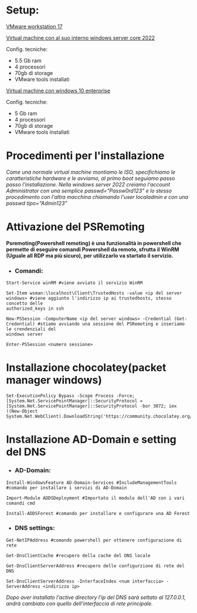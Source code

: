 # Setup:

[VMware workstation 17](https://www.vmware.com/go/getworkstation-win)
<!-- spazio -->
[Virtual machine con al suo interno windows server core 2022](https://www.microsoft.com/it-IT/evalcenter/evaluate-windows-server-2022)
<!-- spazio -->
Config. tecniche:
  - 5.5 Gb ram
  - 4 processori
  - 70gb di storage
  - VMware tools installati
<!-- spazio -->
[Virtual machine con windows 10 enterprise](https://www.microsoft.com/it-it/evalcenter/download-windows-10-enterprise)
<!-- spazio -->
Config. tecniche:
  - 5 Gb ram
  - 4 processori
  - 70gb di storage
  - VMware tools installati

# Procedimenti per l'installazione
_Come una normale virtual machine montiamo le ISO, specifichiamo le caratteristiche hardware e le avviamo, al primo boot seguiamo passo passo l'installazione.
Nella windows server 2022 creiamo l'account Administrator con una semplice passwd="Passw0rd123" e lo stesso procedimento con l'altra macchina chiamando l'user localadmin
e con una passwd tipo="Admin123"_

# Attivazione del PSRemoting
__Psremoting(Powershell remoting) è una funzionalità in powershell che permette di eseguire comandi Powershell da remoto, 
sfrutta il WinRM (Uguale all RDP ma più sicuro), per utilizzarlo va startato il servizio.__

- ### Comandi:
<!-- spazio -->
    Start-Service winRM #viene avviato il servizio WinRM
<!-- spazio -->
    Set-Item wsman:\localhost\Client\TrustedHosts -value <ip del server windows> #viene aggiunto l'indirizzo ip ai trustedhosts, stesso concetto delle 
    authorized_keys in ssh
<!-- spazio -->
    New-PSSession -ComputerName <ip del server windows> -Credential (Get-Credential) #stiamo avviando una sessione del PSRemoting e inseriamo le crendenziali del 
    windows server
<!-- spazio -->
    Enter-PSSession <numero sessione>

# Installazione chocolatey(packet manager windows)
<!-- spazio -->
    Set-ExecutionPolicy Bypass -Scope Process -Force; [System.Net.ServicePointManager]::SecurityProtocol = [System.Net.ServicePointManager]::SecurityProtocol -bor 3072; iex     ((New-Object System.Net.WebClient).DownloadString('https://community.chocolatey.org/install.ps1'))
<!-- spazio -->
# Installazione AD-Domain e setting del DNS

-  ### AD-Domain:
<!-- spazio -->
    Install-WindowsFeature AD-Domain-Services #IncludeManagementTools #comando per installare i servizi di AD-Domain
<!-- spazio -->
    Import-Module ADDSDeployment #Importato il modulo dell'AD con i vari comandi cmd 
<!-- spazio -->
    Install-ADDSForest #comando per installare e configurare una AD Forest
    
-  ### DNS settings:
<!-- spazio -->
    Get-NetIPAddress #comando powershell per ottenere configurazione di rete
<!-- spazio -->
    Get-DnsClientCache #recupero della cache del DNS locale
<!-- spazio -->
    Get-DnsClientServerAddress #recupero delle configurzione di rete del DNS 
<!-- spazio -->
    Set-DnsClientServerAddress -InterfaceIndex <num interfaccia> - ServerAddress <indirizzo ip>
<!-- spazio -->
  _Dopo aver installato l'active directory l'ip del DNS sarà settato al 127.0.0.1, andrà cambiato con quello dell'interfaccia di rete principale._

